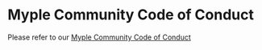 # Myple Community Code of Conduct

Please refer to our [Myple Community Code of Conduct]

[Myple Community Code of Conduct]: https://docs.myple.io/contributing/code-of-conduct
